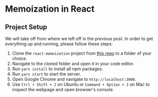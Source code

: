 # Memoization in React

## Project Setup

We will take off from where we left off in the previous post. In order to get everything up and running, please follow these steps:

1. Clone the `react-memoization` project from [this repo](https://github.com/anewman15/react-memoization) to a folder of your choice.
2. Navigate to the cloned folder and open it in your code editor.
3. Run `yarn install` to install all npm packages.
4. Run `yarn start` to start the server.
5. Open Google Chrome and navigate to `http://localhost:3000`.
6. Use `Ctrl + Shift + J` on Ubuntu or `Command + Option + J` on Mac to inspect the webpage and open browser's console.
